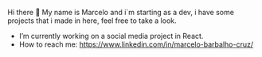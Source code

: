 Hi there 👋
My name is Marcelo and i`m starting as a dev, i have some projects that i made in here, feel free to take a look. 



- I’m currently working on a social media project in React.
- How to reach me: https://www.linkedin.com/in/marcelo-barbalho-cruz/
